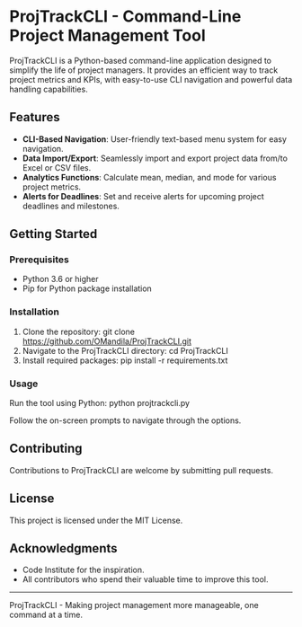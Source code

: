 # ProjTrackCLI - Command-Line Project Management Tool

ProjTrackCLI is a Python-based command-line application designed to simplify the life of project managers. It provides an efficient way to track project metrics and KPIs, with easy-to-use CLI navigation and powerful data handling capabilities.

## Features

- **CLI-Based Navigation**: User-friendly text-based menu system for easy navigation.
- **Data Import/Export**: Seamlessly import and export project data from/to Excel or CSV files.
- **Analytics Functions**: Calculate mean, median, and mode for various project metrics.
- **Alerts for Deadlines**: Set and receive alerts for upcoming project deadlines and milestones.

## Getting Started

### Prerequisites

- Python 3.6 or higher
- Pip for Python package installation

### Installation

1. Clone the repository:
git clone https://github.com/OMandila/ProjTrackCLI.git
2. Navigate to the ProjTrackCLI directory:
cd ProjTrackCLI
3. Install required packages:
pip install -r requirements.txt

### Usage

Run the tool using Python: python projtrackcli.py

Follow the on-screen prompts to navigate through the options.

## Contributing

Contributions to ProjTrackCLI are welcome by submitting pull requests.

## License

This project is licensed under the MIT License.

## Acknowledgments

- Code Institute for the inspiration.
- All contributors who spend their valuable time to improve this tool.

---

ProjTrackCLI - Making project management more manageable, one command at a time.
